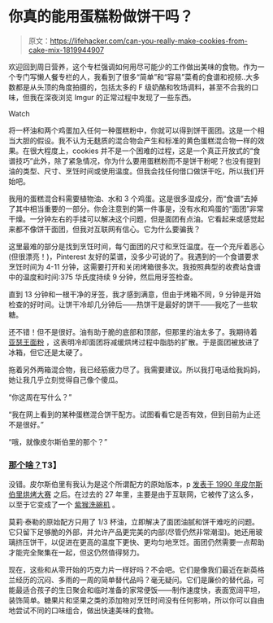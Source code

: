 # 你真的能用蛋糕粉做饼干吗？

> 原文：<https://lifehacker.com/can-you-really-make-cookies-from-cake-mix-1819944907>

欢迎回到周日营养，这个专栏强调如何用尽可能少的工作做出美味的食物。作为一个专门写懒人餐专栏的人，我看到了很多“简单”和“容易”菜肴的食谱和视频..大多数都是从头顶的角度拍摄的，包括太多的 F 级奶酪和牧场调料，甚至不合我的口味，但我在深夜浏览 Imgur 的正常过程中发现了一些东西。

Watch

将一杯油和两个鸡蛋加入任何一种蛋糕粉中，你就可以得到饼干面团。这是一个相当大胆的假设。我不认为无麸质的混合物会产生和标准的黄色蛋糕混合物一样的效果。在很大程度上，cookies 并不是一个困难的过程，这是一个真正开放式的“食谱技巧”此外，除了紧急情况，你为什么要用蛋糕粉而不是饼干粉呢？也没有提到油的类型、尺寸、烹饪时间或使用温度。但我会找任何借口做饼干吃，所以我们开始吧。

我用的蛋糕混合料需要植物油、水和 3 个鸡蛋。这是很多湿成分，而“食谱”去掉了其中相当重要的一部分。你会注意到的第一件事是，没有水和鸡蛋的“面团”非常干燥。一分钟左右的手揉可以解决这个问题，但是面团有点油。它看起来或感觉起来都不像饼干面团，但我对互联网有信心。它为什么要骗我？

这里最难的部分是找到烹饪时间，每勺面团的尺寸和烹饪温度。在一个充斥着恶心(但很漂亮！)，Pinterest 友好的菜谱，没多少可说的了。我遇到的一个食谱要求烹饪时间为 4-11 分钟，这需要打开和关闭烤箱很多次。我按照典型的收费站食谱中的温度和时间:375 华氏度持续 9 分钟，然后用牙签检查。

直到 13 分钟和一根干净的牙签，我才感到满意，但由于烤箱不同，9 分钟是开始检查的好时间。让饼干冷却几分钟后——热饼干是最好的饼干——我吃了一些软糖。

还不错！但不是很好。油有助于脆的底部和顶部，但那里的油太多了。我期待着 [亚瑟王面粉](https://blog.kingarthurflour.com/2015/05/17/chilling-cookie-dough/) ，这表明冷却面团将减缓烘烤过程中脂肪的扩散。于是面团被放进了冰箱，但它还是太硬了。

拖着另外两箱混合物，我已经筋疲力尽了。我需要建议。所以我打电话给我妈妈，她让我几乎立刻觉得自己像个傻瓜。

“你这周在写什么？”

“我在网上看到的某种蛋糕混合饼干配方。试图看看它是否有效，但到目前为止还不是很好。”

“哦，就像皮尔斯伯里的那个？”

### [那个啥？](https://i.imgur.com/Qn7oYmr.gif)T3】

没错。皮尔斯伯里有我认为是这个所谓配方的原始版本，p [发表于 1990 年皮尔斯伯里烘烤大赛](https://www.pillsbury.com/recipes/funfetti-cookies/3bd6c62e-7f45-46e9-8067-e72cf500c45c) 之后。在过去的 27 年里，主要是由于互联网，它被传了这么多，以至于它变成了一个 [紫猴洗碗机](https://www.urbandictionary.com/define.php?term=purple%20monkey%20dishwasher) 。

莫莉·泰勒的原始配方只用了 1/3 杯油，立即解决了面团油腻和饼干难吃的问题。它只留下足够脆的外部，并允许产品更完美的内部(尽管仍然非常潮湿)。她还用玻璃挤压饼干，以促进在更高的温度下更快、更均匀地烹饪。面团仍然需要一点帮助才能完全聚集在一起，但这仍然值得努力。

现在，这些和从零开始的巧克力片一样好吗？不会吧。它们是像我们最近在新英格兰经历的沉闷、多雨的一周的简单替代品吗？毫无疑问。它们是廉价的替代品，可能最适合孩子的生日聚会和临时准备的家常便饭——制作速度快，表面宽阔平坦，装饰简单。糖果片和坚果之类的添加物对烹饪时间没有任何影响，所以你可以自由地尝试不同的口味组合，做出快速美味的食物。